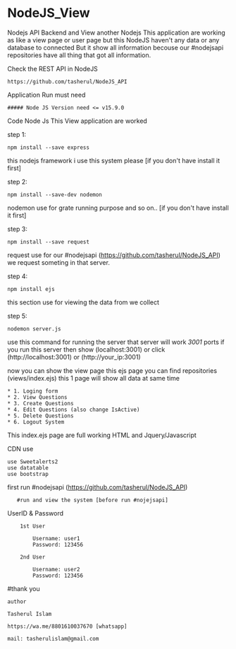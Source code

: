 # NodeJS_View
Nodejs API Backend and View another Nodejs 
This application are working as like a view page or user page but this NodeJS haven't any data or any database to connected But it show all information becouse our #nodejsapi repositories
have all thing that got all information.

Check the REST API in NodeJS

    https://github.com/tasherul/NodeJS_API


Application Run must need

    ##### Node JS Version need <= v15.9.0

Code Node Js This View application are worked

step 1:

    npm install --save express

this nodejs framework i use this system please [if you don't have install it first]

step 2:

    npm install --save-dev nodemon

nodemon use for grate running purpose and so on.. [if you don't have install it first]

step 3:

    npm install --save request

request use for our #nodejsapi (https://github.com/tasherul/NodeJS_API) we request someting in that server.

step 4:

    npm install ejs

this section use for viewing  the data from we collect

step 5:

    nodemon server.js

use this command for running the server that server will work *3001* ports 
if you run this server then show (localhost:3001) or click (http://localhost:3001) or (http://your_ip:3001)

now you can show the view page 
this ejs page you can find repositories (views/index.ejs)
this 1 page will show all data at same time


    * 1. Loging form
    * 2. View Questions
    * 3. Create Questions
    * 4. Edit Questions (also change IsActive)
    * 5. Delete Questions
    * 6. Logout System
   

This index.ejs page are full working HTML and Jquery/Javascript 

CDN use
    
    use Sweetalerts2 
    use datatable
    use bootstrap 

first run #nodejsapi (https://github.com/tasherul/NodeJS_API)
        
       #run and view the system [before run #nojejsapi]
       
UserID & Password
        
        1st User
            
            Username: user1
            Password: 123456
            
        2nd User
            
            Username: user2
            Password: 123456

#thank you 

    author
    
    Tasherul Islam

    https://wa.me/8801610037670 [whatsapp]

    mail: tasherulislam@gmail.com


